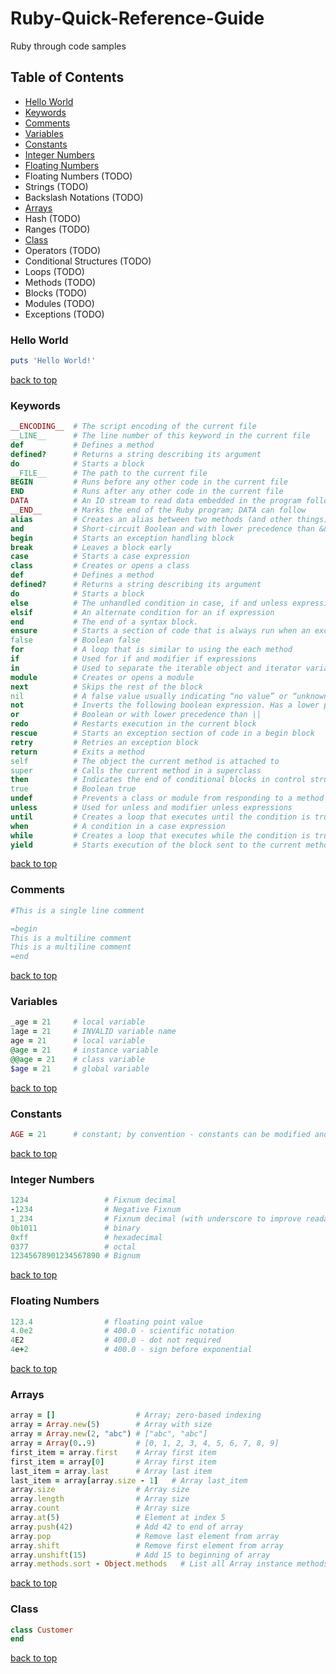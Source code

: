 # Ruby-Quick-Reference-Guide
Ruby through code samples

## Table of Contents
* [Hello World](#hello-world)
* [Keywords](#keywords)
* [Comments](#comments)
* [Variables](#variables)
* [Constants](#constants)
* [Integer Numbers](#integer-numbers)
* [Floating Numbers](#floating-numbers)
* Floating Numbers (TODO)
* Strings (TODO)
* Backslash Notations (TODO)
* [Arrays](#arrays)
* Hash (TODO)
* Ranges (TODO)
* [Class](#class)
* Operators (TODO)
* Conditional Structures (TODO)
* Loops (TODO)
* Methods (TODO)
* Blocks (TODO)
* Modules (TODO)
* Exceptions (TODO)



### Hello World
```ruby
puts 'Hello World!'
```
[back to top](#table-of-contents)



### Keywords
```ruby
__ENCODING__  # The script encoding of the current file
__LINE__      # The line number of this keyword in the current file
def           # Defines a method
defined?      # Returns a string describing its argument
do            # Starts a block
__FILE__      # The path to the current file
BEGIN         # Runs before any other code in the current file
END           # Runs after any other code in the current file
DATA          # An IO stream to read data embedded in the program following __END__
__END__       # Marks the end of the Ruby program; DATA can follow  
alias         # Creates an alias between two methods (and other things)
and           # Short-circuit Boolean and with lower precedence than &&
begin         # Starts an exception handling block
break         # Leaves a block early
case          # Starts a case expression
class         # Creates or opens a class
def           # Defines a method
defined?      # Returns a string describing its argument
do            # Starts a block
else          # The unhandled condition in case, if and unless expressions
elsif         # An alternate condition for an if expression
end           # The end of a syntax block.
ensure        # Starts a section of code that is always run when an exception is raised
false         # Boolean false
for           # A loop that is similar to using the each method
if            # Used for if and modifier if expressions
in            # Used to separate the iterable object and iterator variable in a for loop
module        # Creates or opens a module
next          # Skips the rest of the block
nil           # A false value usually indicating “no value” or “unknown”
not           # Inverts the following boolean expression. Has a lower precedence than !
or            # Boolean or with lower precedence than ||
redo          # Restarts execution in the current block
rescue        # Starts an exception section of code in a begin block
retry         # Retries an exception block
return        # Exits a method
self          # The object the current method is attached to
super         # Calls the current method in a superclass
then          # Indicates the end of conditional blocks in control structures
true          # Boolean true
undef         # Prevents a class or module from responding to a method call
unless        # Used for unless and modifier unless expressions
until         # Creates a loop that executes until the condition is true
when          # A condition in a case expression
while         # Creates a loop that executes while the condition is true
yield         # Starts execution of the block sent to the current method
```
[back to top](#table-of-contents)


### Comments
```ruby
#This is a single line comment

=begin
This is a multiline comment
This is a multiline comment
=end
```
[back to top](#table-of-contents)


### Variables
```ruby
_age = 21     # local variable
1age = 21     # INVALID variable name
age = 21      # local variable
@age = 21     # instance variable
@@age = 21    # class variable
$age = 21     # global variable
```
[back to top](#table-of-contents)


### Constants
```ruby
AGE = 21      # constant; by convention - constants can be modified and generate a warning
```
[back to top](#table-of-contents)


### Integer Numbers
```ruby
1234                 # Fixnum decimal
-1234                # Negative Fixnum
1_234                # Fixnum decimal (with underscore to improve readability)
0b1011               # binary
0xff                 # hexadecimal
0377                 # octal
12345678901234567890 # Bignum
```
[back to top](#table-of-contents)


### Floating Numbers
```ruby
123.4                # floating point value
4.0e2                # 400.0 - scientific notation
4E2                  # 400.0 - dot not required
4e+2                 # 400.0 - sign before exponential
```
[back to top](#table-of-contents)


### Arrays
```ruby
array = []                  # Array; zero-based indexing
array = Array.new(5)        # Array with size 
array = Array.new(2, "abc") # ["abc", "abc"]
array = Array(0..9)         # [0, 1, 2, 3, 4, 5, 6, 7, 8, 9]
first_item = array.first    # Array first item
first_item = array[0]       # Array first item
last_item = array.last      # Array last item
last_item = array[array.size - 1]   # Array last_item
array.size                  # Array size
array.length                # Array size
array.count                 # Array size
array.at(5)                 # Element at index 5
array.push(42)              # Add 42 to end of array
array.pop                   # Remove last element from array
array.shift                 # Remove first element from array
array.unshift(15)           # Add 15 to beginning of array
array.methods.sort - Object.methods   # List all Array instance methods
```
[back to top](#table-of-contents)


### Class
```ruby
class Customer
end
```
[back to top](#table-of-contents)
